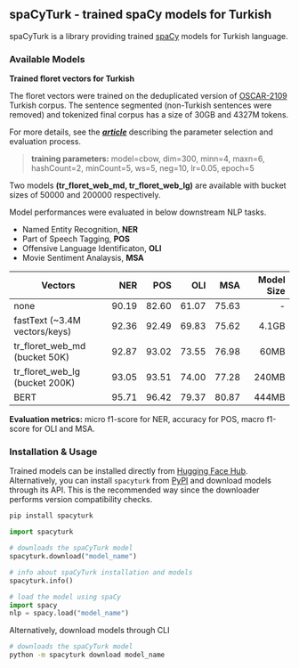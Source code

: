 ## spaCyTurk - trained spaCy models for Turkish

spaCyTurk is a library providing trained [spaCy](https://spacy.io) models for Turkish language.

### Available Models 

**Trained floret vectors for Turkish**

The floret vectors were trained on the deduplicated version of [OSCAR-2109](https://oscar-corpus.com/post/oscar-v21-09/) Turkish corpus. The sentence segmented (non-Turkish sentences were removed) and tokenized final corpus has a size of 30GB and 4327M tokens.

For more details, see the ***[article](https://medium.com/p/b3c516c1570f)*** describing the parameter selection and evaluation process.

>**training parameters:** model=cbow, dim=300, minn=4, maxn=6, hashCount=2, minCount=5, ws=5, neg=10, lr=0.05, epoch=5

Two models **(tr_floret_web_md, tr_floret_web_lg)** are available with bucket sizes of 50000 and 200000 respectively.

Model performances were evaluated in below downstream NLP tasks.

* Named Entity Recognition, **NER**
* Part of Speech Tagging, **POS**
* Offensive Language Identificaton, **OLI**
* Movie Sentiment Analaysis, **MSA**

| Vectors                         |  NER  |  POS  |  OLI  |  MSA  | Model Size |
| --------------------------------| ----: | ----: | ----: | ----: | ---------: |
| none                            | 90.19 | 82.60 | 61.07 | 75.63 |          - |
| fastText (~3.4M vectors/keys)   | 92.36 | 92.49 | 69.83 | 75.62 |      4.1GB |
| tr_floret_web_md (bucket 50K)   | 92.87 | 93.02 | 73.55 | 76.98 |       60MB |
| tr_floret_web_lg (bucket 200K)  | 93.05 | 93.51 | 74.00 | 77.28 |      240MB |
| BERT                            | 95.71 | 96.42 | 79.37 | 80.87 |      444MB |

**Evaluation metrics:** micro f1-score for NER, accuracy for POS, macro f1-score for OLI and MSA.

### Installation & Usage

Trained models can be installed directly from [Hugging Face Hub](https://huggingface.co/spacyturk). Alternatively, you can install `spacyturk` from [PyPI](https://pypi.org/project/spacyturk/) and download models through its API. This is the recommended way since the downloader performs version compatibility checks.
 
```bash
pip install spacyturk
```

```python
import spacyturk

# downloads the spaCyTurk model
spacyturk.download("model_name")

# info about spaCyTurk installation and models
spacyturk.info()

# load the model using spaCy
import spacy
nlp = spacy.load("model_name")
```

Alternatively, download models through CLI

```bash
# downloads the spaCyTurk model
python -m spacyturk download model_name
```
